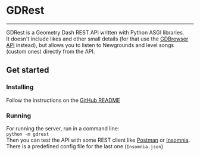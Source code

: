 # GDRest
___
GDRest is a Geometry Dash REST API written with Python ASGI libraries.  
It doesn't include likes and other small details (for that use the
[GDBrowser API](https://gdbrowser.com/api) instead), but allows you to
listen to Newgrounds and level songs (custom ones) directly from the API.

## Get started
### Installing
Follow the instructions on the [GitHub README](https://github.com/Silverflower67/GDRest)
### Running
For running the server, run in a command line:  
`python -m gdrest`  
Then you can test the API with some REST client like [Postman](https://www.postman.com)
or [Insomnia](https://insomnia.rest). There is a predefined config file
for the last one (`Insomnia.json`)
